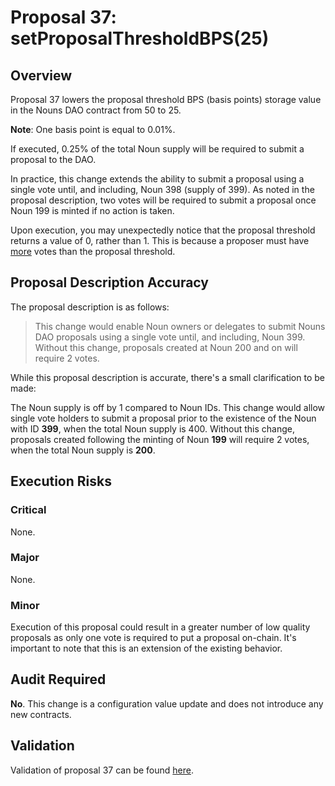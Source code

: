 # Proposal 37: setProposalThresholdBPS(25)

## Overview

Proposal 37 lowers the proposal threshold BPS (basis points) storage value in the Nouns DAO contract from 50 to 25.

**Note**: One basis point is equal to 0.01%.

If executed, 0.25% of the total Noun supply will be required to submit a proposal to the DAO.

In practice, this change extends the ability to submit a proposal using a single vote until, and including, Noun 398 (supply of 399). As noted in the proposal description, two votes will be required to submit a proposal once Noun 199 is minted if no action is taken.

Upon execution, you may unexpectedly notice that the proposal threshold returns a value of 0, rather than 1. This is because a proposer must have [more](https://github.com/nounsDAO/nouns-monorepo/blob/ca4dbe199e835706636776ef201ffbaecfde8774/packages/nouns-contracts/contracts/governance/NounsDAOLogicV1.sol#L188) votes than the proposal threshold.

## Proposal Description Accuracy

The proposal description is as follows:

> This change would enable Noun owners or delegates to submit Nouns DAO proposals using a single vote until, and including, Noun 399. Without this change, proposals created at Noun 200 and on will require 2 votes.

While this proposal description is accurate, there's a small clarification to be made:

The Noun supply is off by 1 compared to Noun IDs. This change would allow single vote holders to submit a proposal prior to the existence of the Noun with ID **399**, when the total Noun supply is 400. Without this change, proposals created following the minting of Noun **199** will require 2 votes, when the total Noun supply is **200**.

## Execution Risks

### Critical

None.

### Major

None.

### Minor

Execution of this proposal could result in a greater number of low quality proposals as only one vote is required to put a proposal on-chain. It's important to note that this is an extension of the existing behavior.

## Audit Required

**No**. This change is a configuration value update and does not introduce any new contracts.


## Validation

Validation of proposal 37 can be found [here](../test/proposal-37.test.ts).
